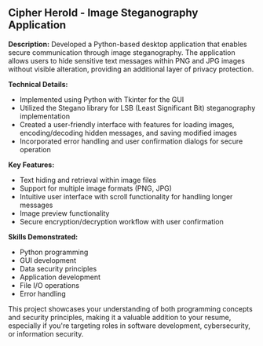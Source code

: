 ## Cipher Herold - Image Steganography Application

**Description:**
Developed a Python-based desktop application that enables secure communication through image steganography. The application allows users to hide sensitive text messages within PNG and JPG images without visible alteration, providing an additional layer of privacy protection.

**Technical Details:**
- Implemented using Python with Tkinter for the GUI
- Utilized the Stegano library for LSB (Least Significant Bit) steganography implementation
- Created a user-friendly interface with features for loading images, encoding/decoding hidden messages, and saving modified images
- Incorporated error handling and user confirmation dialogs for secure operation

**Key Features:**
- Text hiding and retrieval within image files
- Support for multiple image formats (PNG, JPG)
- Intuitive user interface with scroll functionality for handling longer messages
- Image preview functionality
- Secure encryption/decryption workflow with user confirmation

**Skills Demonstrated:**
- Python programming
- GUI development
- Data security principles
- Application development
- File I/O operations
- Error handling

This project showcases your understanding of both programming concepts and security principles, making it a valuable addition to your resume, especially if you're targeting roles in software development, cybersecurity, or information security.
